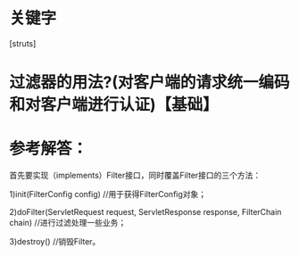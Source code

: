 # 关键字

\[struts\]

# 过滤器的用法?(对客户端的请求统一编码和对客户端进行认证)【基础】

# 参考解答：

首先要实现（implements）Filter接口，同时覆盖Filter接口的三个方法： 

1)init(FilterConfig config) //用于获得FilterConfig对象； 

2)doFilter(ServletRequest request, ServletResponse response, FilterChain chain) //进行过滤处理一些业务； 

3)destroy() //销毁Filter。
